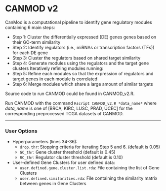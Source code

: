 # CANMOD v2
CanMod is a computational pipeline to identify gene regulatory modules containing 6 main steps:

  - Step 1: Cluster the differentially expressed (DE) genes genes based on their GO-term similarity
  - Step 2: Identify regulators (i.e., miRNAs or transcription factors (TFs)) for each DE gene
  - Step 3: Cluster the regulators based on shared target similarity
  - Step 4: Generate modules using the regulators and the target gene clusters
  Iteratively refining modules running:
  - Step 5: Refine each modules so that the expression of regulators and target genes in each module is correlated
  - Step 6: Merge modules which share a large amount of similar targets

Source code to run CANMOD could be found in CANMOD_v2.R.

Run CANMOD with the command `Rscript CANMOD_v2.R *data_name*`  where *data_name* is one of [BRCA, KIRC, LUSC, PRAD, UCEC] for the corresponding preprocessed TCGA datasets of CANMOD.

---

### User Options
- Hyperparameters (lines 34-36):
  - `drop.thr`: Stopping criteria for iterating Step 5 and 6. (default is 0.05)
  - `GC_thr`: Gene cluster threshold (default is 0.45)
  - `RC_thr`: Regulator cluster threshold (default is 0.10)
- User-defined Gene Clusters for user defined data:
  - `user.defined.gene.cluster.list.rda`: File containing the list of Gene Clusters
  - `user.defined.similarities.rda`: File containing the similarity matrix between genes in Gene Clusters
